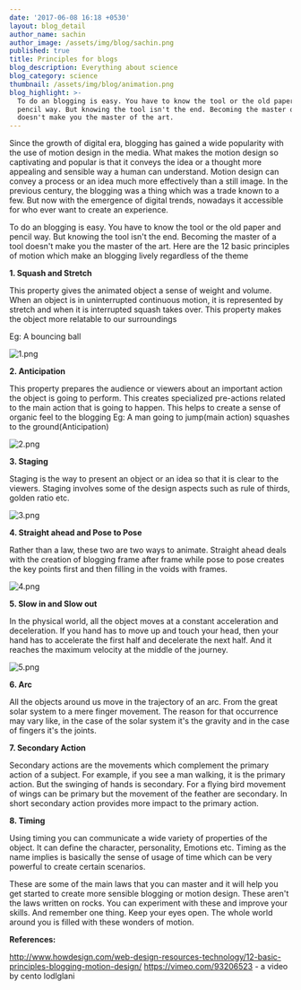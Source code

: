 ```yaml
---
date: '2017-06-08 16:18 +0530'
layout: blog_detail
author_name: sachin
author_image: /assets/img/blog/sachin.png
published: true
title: Principles for blogs
blog_description: Everything about science
blog_category: science
thumbnail: /assets/img/blog/animation.png
blog_highlight: >-
  To do an blogging is easy. You have to know the tool or the old paper and
  pencil way. But knowing the tool isn't the end. Becoming the master of a tool
  doesn't make you the master of the art.
---
```


Since the growth of digital era, blogging has gained a wide popularity with the use of motion design in the media. What makes the motion design so captivating and popular is that it conveys the idea or a thought more appealing and sensible way a human can understand. Motion design can convey a process or an idea much more effectively than a still image. In the previous century, the blogging was a thing which was a trade known to a few. But now with the emergence of digital trends, nowadays it accessible for who ever want to create an experience.

To do an blogging is easy. You have to know the tool or the old paper and pencil way. But knowing the tool isn't the end. Becoming the master of a tool doesn't make you the master of the art. Here are the 12 basic principles of motion which make an blogging lively regardless of the theme

**1. Squash and Stretch**

This property gives the animated object a sense of weight and volume. When an object is in uninterrupted continuous motion, it is represented by stretch and when it is interrupted squash takes over. This property makes the object more relatable to our surroundings

Eg: A bouncing ball

![1.png]({{site.baseurl}}/assets/img/blog/1.png)

**2. Anticipation**

This property prepares the audience or viewers about an important action the object is going to perform. This creates specialized pre-actions related to the main action that is going to happen.
This helps to create a sense of organic feel to the blogging
Eg: A man going to jump(main action) squashes to the ground(Anticipation)

![2.png]({{site.baseurl}}/assets/img/blog/2.png)

**3. Staging**

Staging is the way to present an object or an idea so that it is clear to the viewers. Staging involves some of the design aspects such as rule of thirds, golden ratio etc.

![3.png]({{site.baseurl}}/assets/img/blog/3.png)

**4. Straight ahead and Pose to Pose**

Rather than a law, these two are two ways to animate. Straight ahead deals with the creation of blogging frame after frame while pose to pose creates the key points first and then filling in the voids with frames.

![4.png]({{site.baseurl}}/assets/img/blog/4.png)

**5. Slow in and Slow out**

In the physical world, all the object moves at a constant acceleration and deceleration. If you hand has to move up and touch your head, then your hand has to accelerate the first half and decelerate the next half. And it reaches the maximum velocity at the middle of the journey.

![5.png]({{site.baseurl}}/assets/img/blog/5.png)

**6. Arc**

All the objects around us move in the trajectory of an arc. From the great solar system to a mere finger movement. The reason for that occurrence may vary like, in the case of the solar system it's the gravity and in the case of fingers it's the joints.

**7. Secondary Action**

Secondary actions are the movements which complement the primary action of a subject. For example, if you see a man walking, it is the primary action. But the swinging of hands is secondary. For a flying bird movement of wings can be primary but the movement of the feather are secondary. In short secondary action provides more impact to the primary action.

**8. Timing**

Using timing you can communicate a wide variety of properties of the object. It can define the character, personality, Emotions etc. Timing as the name implies is basically the sense of usage of time which can be very powerful to create certain scenarios.

These are some of the main laws that you can master and it will help you get started to create more sensible blogging or motion design. These aren't the laws written on rocks. You can experiment with these and improve your skills. And remember one thing. Keep your eyes open. The whole world around you is filled with these wonders of motion.

**References:**

http://www.howdesign.com/web-design-resources-technology/12-basic-principles-blogging-motion-design/
https://vimeo.com/93206523 - a video by cento lodlglani

